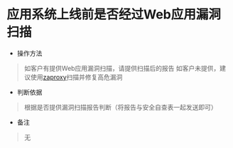 # 应用系统上线前是否经过Web应用漏洞扫描

- 操作方法
> 如客户有提供Web应用漏洞扫描，请提供扫描后的报告
如客户未提供，建议使用[zaproxy](https://github.com/zaproxy/zaproxy)扫描并修复高危漏洞

- 判断依据
> 根据是否提供漏洞扫描报告判断（将报告与安全自查表一起发送即可）

- 备注
> 无

